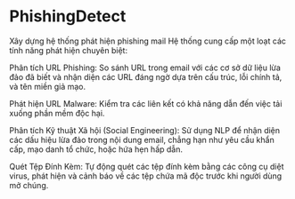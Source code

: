 # PhishingDetect
Xây dựng hệ thống phát hiện phishing mail 
Hệ thống cung cấp một loạt các tính năng phát hiện chuyên biệt:

Phân tích URL Phishing: So sánh URL trong email với các cơ sở dữ liệu lừa đảo đã biết và nhận diện các URL đáng ngờ dựa trên cấu trúc, lỗi chính tả, và tên miền giả mạo.

Phát hiện URL Malware: Kiểm tra các liên kết có khả năng dẫn đến việc tải xuống phần mềm độc hại.

Phân tích Kỹ thuật Xã hội (Social Engineering): Sử dụng NLP để nhận diện các dấu hiệu lừa đảo trong nội dung email, chẳng hạn như yêu cầu khẩn cấp, mạo danh tổ chức, hoặc hứa hẹn hấp dẫn.

Quét Tệp Đính Kèm: Tự động quét các tệp đính kèm bằng các công cụ diệt virus, phát hiện và cảnh báo về các tệp chứa mã độc trước khi người dùng mở chúng.
